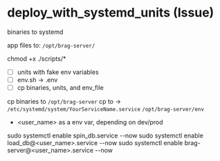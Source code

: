 # deploy_with_systemd_units (Issue)

binaries to systemd

app files to: `/opt/brag-server/`

chmod +x ./scripts/*

- [ ] units with fake env variables
- [ ] env.sh -> .env
- [ ] cp binaries, units, and env_file

cp binaries to `/opt/brag-server`
cp to -> `/etc/systemd/system/YourServiceName.service`
`/opt/brag-server/env`

- <user_name> as a env var, depending on dev/prod

sudo systemctl enable spin_db.service --now
sudo systemctl enable load_db@<user_name>.service --now
sudo systemctl enable brag-server@<user_name>.service --now

